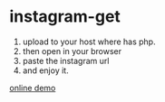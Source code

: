 # instagram-get
1.   upload to your host where has php.
2.   then open in your browser
3.   paste the instagram url
4.   and enjoy it.

[online demo](http://osteam.win/instagram.php)

